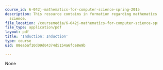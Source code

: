 ```yaml
---
course_id: 6-042j-mathematics-for-computer-science-spring-2015
description: This resource contains in formation regarding mathematics for computer
  science.
file_location: /coursemedia/6-042j-mathematics-for-computer-science-spring-2015/88ea5af10d09d04374d5154a6fce8e9b_MIT6_042JS16_Induction.pdf
file_type: application/pdf
layout: pdf
title: 'Induction: Induction'
type: course
uid: 88ea5af10d09d04374d5154a6fce8e9b

---
```

None